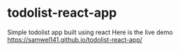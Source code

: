 # todolist-react-app
Simple todolist app built using react
Here is the live demo https://samwel141.github.io/todolist-react-app/
